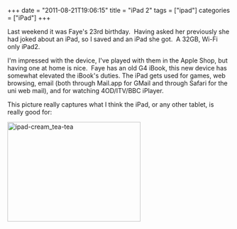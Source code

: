 +++
date = "2011-08-21T19:06:15"
title = "iPad 2"
tags = ["ipad"]
categories = ["iPad"]
+++

Last weekend it was Faye's 23rd birthday.  Having asked her previously she had joked about an iPad, so I saved and an iPad she got.  A 32GB, Wi-Fi only iPad2. 
 
I'm impressed with the device, I've played with them in the Apple Shop, but having one at home is nice.  Faye has an old G4 iBook, this new device has somewhat elevated the iBook's duties. 
The iPad gets used for games, web browsing, email (both through Mail.app for GMail and through Safari for the uni web mail), and for watching 4OD/ITV/BBC iPlayer. 
 
This picture really captures what I think the iPad, or any other tablet, is really good for: 


[<img src="http://hashbang0.com/wp-content/uploads/2011/08/ipad-cream_tea-tea-300x224.jpg" width="300" height="224" class="size-medium wp-image-1234 aligncenter" title="ipad-cream_tea-tea" />][1]

  [1]: http://hashbang0.com/wp-content/uploads/2011/08/ipad-cream_tea-tea.jpg
